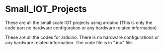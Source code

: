 # Small_IOT_Projects
These are all the small scale IOT projects using arduino (This is only the code part no hardware configuration or any hardware related information)

These are all the codes for arduino. There is no hardware configurations or any hardware related information.
The code file is in ".ino" file.

